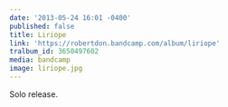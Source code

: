 ```yaml
---
date: '2013-05-24 16:01 -0400'
published: false
title: Liriope
link: 'https://robertdon.bandcamp.com/album/liriope'
tralbum_id: 3650497602
media: bandcamp
image: liriope.jpg
---
```

Solo release.
